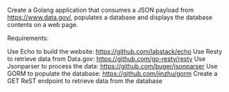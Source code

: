 Create a Golang application that consumes a JSON payload from https://www.data.gov/, populates a database and displays the database contents on a web page.

Requirements:

Use Echo to build the website: https://github.com/labstack/echo
Use Resty to retrieve data from Data.gov: https://github.com/go-resty/resty
Use Jsonparser to process the data: https://github.com/buger/jsonparser
Use GORM to populate the database: https://github.com/jinzhu/gorm
Create a GET ReST endpoint to retrieve data from the database

